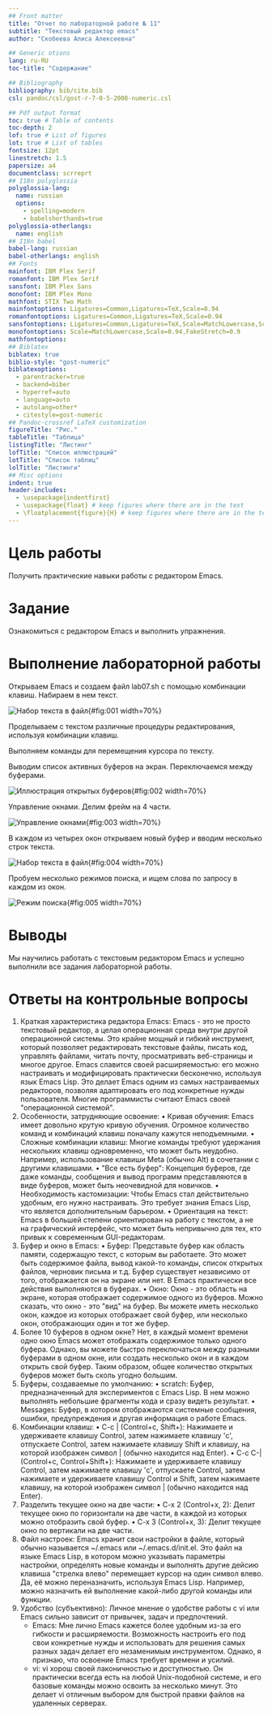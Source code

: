 ```yaml
---
## Front matter
title: "Отчет по лабораторной работе № 11"
subtitle: "Текстовый редактор emacs"
author: "Скобеева Алиса Алексеевна"

## Generic otions
lang: ru-RU
toc-title: "Содержание"

## Bibliography
bibliography: bib/cite.bib
csl: pandoc/csl/gost-r-7-0-5-2008-numeric.csl

## Pdf output format
toc: true # Table of contents
toc-depth: 2
lof: true # List of figures
lot: true # List of tables
fontsize: 12pt
linestretch: 1.5
papersize: a4
documentclass: scrreprt
## I18n polyglossia
polyglossia-lang:
  name: russian
  options:
	- spelling=modern
	- babelshorthands=true
polyglossia-otherlangs:
  name: english
## I18n babel
babel-lang: russian
babel-otherlangs: english
## Fonts
mainfont: IBM Plex Serif
romanfont: IBM Plex Serif
sansfont: IBM Plex Sans
monofont: IBM Plex Mono
mathfont: STIX Two Math
mainfontoptions: Ligatures=Common,Ligatures=TeX,Scale=0.94
romanfontoptions: Ligatures=Common,Ligatures=TeX,Scale=0.94
sansfontoptions: Ligatures=Common,Ligatures=TeX,Scale=MatchLowercase,Scale=0.94
monofontoptions: Scale=MatchLowercase,Scale=0.94,FakeStretch=0.9
mathfontoptions:
## Biblatex
biblatex: true
biblio-style: "gost-numeric"
biblatexoptions:
  - parentracker=true
  - backend=biber
  - hyperref=auto
  - language=auto
  - autolang=other*
  - citestyle=gost-numeric
## Pandoc-crossref LaTeX customization
figureTitle: "Рис."
tableTitle: "Таблица"
listingTitle: "Листинг"
lofTitle: "Список иллюстраций"
lotTitle: "Список таблиц"
lolTitle: "Листинги"
## Misc options
indent: true
header-includes:
  - \usepackage{indentfirst}
  - \usepackage{float} # keep figures where there are in the text
  - \floatplacement{figure}{H} # keep figures where there are in the text
---
```


# Цель работы

Получить практические навыки работы с редактором Emacs.

# Задание

Ознакомиться с редактором Emacs и выполнить упражнения.

# Выполнение лабораторной работы

Открываем Emacs и создаем файл lab07.sh с помощью комбинации клавиш. Набираем в нем текст.

![Набор текста в файл](image/1.png){#fig:001 width=70%}

Проделываем с текстом различные процедуры редактирования, используя комбинации клавиш. 

Выполняем команды для перемещения курсора по тексту.

Выводим список активных буферов на экран. Переключаемся между буферами.

![Иллюстрация открытых буферов](image/2.png){#fig:002 width=70%}

Управление окнами. Делим фрейм на 4 части. 

![Управление окнами](image/3.png){#fig:003 width=70%}

В каждом из четырех окон открываем новый буфер и вводим несколько строк текста.

![Набор текста в файл](image/4.png){#fig:004 width=70%}

Пробуем несколько режимов поиска, и ищем слова по запросу в каждом из окон.

![Режим поиска](image/5.png){#fig:005 width=70%}

# Выводы

Мы научились работать с текстовым редактором Emacs и успешно выполнили все задания лабораторной работы.

# Ответы на контрольные вопросы

1. Краткая характеристика редактора Emacs: Emacs - это не просто текстовый редактор, а целая операционная среда внутри другой операционной системы. Это крайне мощный и гибкий инструмент, который позволяет редактировать текстовые файлы, писать код, управлять файлами, читать почту, просматривать веб-страницы и многое другое. Emacs славится своей расширяемостью: его можно настраивать и модифицировать практически бесконечно, используя язык Emacs Lisp. Это делает Emacs одним из самых настраиваемых редакторов, позволяя адаптировать его под конкретные нужды пользователя. Многие программисты считают Emacs своей "операционной системой".
2. Особенности, затрудняющие освоение:
  •  Кривая обучения: Emacs имеет довольно крутую кривую обучения. Огромное количество команд и комбинаций клавиш поначалу кажутся неподъемными.
  •  Сложные комбинации клавиш: Многие команды требуют удержания нескольких клавиш одновременно, что может быть неудобно. Например, использование клавиши Meta (обычно Alt) в сочетании с другими клавишами.
  •  "Все есть буфер": Концепция буферов, где даже команды, сообщения и вывод программ представляются в виде буферов, может быть неочевидной для новичков.
  •  Необходимость кастомизации: Чтобы Emacs стал действительно удобным, его нужно настраивать. Это требует знания Emacs Lisp, что является дополнительным барьером.
  •  Ориентация на текст: Emacs в большей степени ориентирован на работу с текстом, а не на графический интерфейс, что может быть непривычно для тех, кто привык к современным GUI-редакторам.
3. Буфер и окно в Emacs:
  •  Буфер: Представьте буфер как область памяти, содержащую текст, с которым вы работаете. Это может быть содержимое файла, вывод какой-то команды, список открытых файлов, черновик письма и т.д. Буфер существует независимо от того, отображается он на экране или нет. В Emacs практически все действия выполняются в буферах.
  •  Окно: Окно - это область на экране, которая отображает содержимое одного из буферов. Можно сказать, что окно - это "вид" на буфер. Вы можете иметь несколько окон, каждое из которых отображает свой буфер, или несколько окон, отображающих один и тот же буфер.
4. Более 10 буферов в одном окне? Нет, в каждый момент времени одно окно Emacs может отображать содержимое только одного буфера. Однако, вы можете быстро переключаться между разными буферами в одном окне, или создать несколько окон и в каждом открыть свой буфер. Таким образом, общее количество открытых буферов может быть сколь угодно большим.
5. Буферы, создаваемые по умолчанию:
  •  scratch: Буфер, предназначенный для экспериментов с Emacs Lisp. В нем можно выполнять небольшие фрагменты кода и сразу видеть результат.
  •  Messages: Буфер, в котором отображаются системные сообщения, ошибки, предупреждения и другая информация о работе Emacs.
6. Комбинации клавиш:
  •  C-c | (Control+c, Shift+): Нажимаете и удерживаете клавишу Control, затем нажимаете клавишу 'c', отпускаете Control, затем нажимаете клавишу Shift и клавишу, на которой изображен символ | (обычно находится над Enter).
  •  C-c C-| (Control+c, Control+Shift+): Нажимаете и удерживаете клавишу Control, затем нажимаете клавишу 'c', отпускаете Control, затем нажимаете и удерживаете клавишу Control и Shift, затем нажимаете клавишу, на которой изображен символ | (обычно находится над Enter).
7. Разделить текущее окно на две части:
  •  C-x 2 (Control+x, 2): Делит текущее окно по горизонтали на две части, в каждой из которых можно отобразить свой буфер.
  •  C-x 3 (Control+x, 3): Делит текущее окно по вертикали на две части.
8. Файл настроек: Emacs хранит свои настройки в файле, который обычно называется ~/.emacs или ~/.emacs.d/init.el. Это файл на языке Emacs Lisp, в котором можно указывать параметры настройки, определять новые команды и выполнять другие дейсию клавиша "стрелка влево" перемещает курсор на один символ влево. Да, её можно переназначить, используя Emacs Lisp. Например, можно назначить ей выполнение какой-либо другой команды или функции.
10. Удобство (субъективно): Личное мнение о удобстве работы с vi или Emacs сильно зависит от привычек, задач и предпочтений.
    *   Emacs: Мне лично Emacs кажется более удобным из-за его гибкости и расширяемости. Возможность настроить его под свои конкретные нужды и использовать для решения самых разных задач делает его незаменимым инструментом. Однако, я признаю, что освоение Emacs требует времени и усилий.
    *   vi: vi хорош своей лаконичностью и доступностью. Он практически всегда есть на любой Unix-подобной системе, и его базовые команды можно освоить за несколько минут. Это делает vi отличным выбором для быстрой правки файлов на удаленных серверах.
